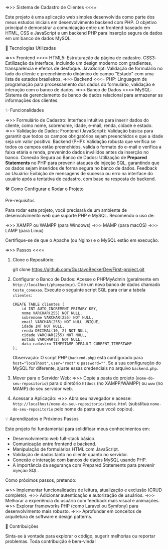 =>>> Sistema de Cadastro de Clientes <<<=

Este projeto é uma aplicação web simples desenvolvida como parte dos meus estudos iniciais em desenvolvimento backend com PHP. O objetivo principal é demonstrar a comunicação entre um frontend baseado em HTML, CSS e JavaScript e um backend PHP para inserção segura de dados em um banco de dados MySQL.

🚀 Tecnologias Utilizadas

=>>> Frontend <<<=
    HTML5: Estruturação da página de cadastro.
    CSS3: Estilização da interface, incluindo um design moderno com gradientes, transparência e efeitos de desfoque.
    JavaScript: Validação de formulário no lado do cliente e preenchimento dinâmico do campo "Estado" com uma lista de estados brasileiros.
=>>> Backend <<<=
    PHP: Linguagem de programação para processamento dos dados do formulário, validação e interação com o banco de dados.
=>>> Banco de Dados <<<=
    MySQL: Sistema de gerenciamento de banco de dados relacional para armazenar as informações dos clientes.

✨ Funcionalidades

=>>> Formulário de Cadastro: Interface intuitiva para inserir dados do cliente, como nome, sobrenome, idade, e-mail, renda, cidade e estado.
=>>> Validação de Dados:
    Frontend (JavaScript): Validação básica para garantir que todos os campos obrigatórios sejam preenchidos e que a idade seja um valor positivo.
    Backend (PHP): Validação robusta que verifica se todos os campos estão preenchidos, valida o formato do e-mail e verifica a faixa etária e renda, prevenindo dados inválidos antes da inserção no banco.
    Conexão Segura ao Banco de Dados: Utilização de **Prepared Statements** no PHP para prevenir ataques de injeção SQL, garantindo que os dados sejam inseridos de forma segura no banco de dados.
    Feedback ao Usuário: Exibição de mensagens de sucesso ou erro na interface do usuário após a tentativa de cadastro, com base na resposta do backend.

🛠️ Como Configurar e Rodar o Projeto

Pré-requisitos

Para rodar este projeto, você precisará de um ambiente de desenvolvimento web que suporte PHP e MySQL. Recomendo o uso de:

=>>> XAMPP ou WAMPP (para Windows)
=>>> MAMP (para macOS)
=>>> LAMP (para Linux)

Certifique-se de que o Apache (ou Nginx) e o MySQL estão em execução.

=>>> Passos <<<=

1.  Clone o Repositório:
   
    git clone https://github.com/GustavoBeckerDev/First-project.git
   
2.  Configurar o Banco de Dados:
    Acesse o PHPMyAdmin (geralmente em `http://localhost/phpmyadmin`).
    Crie um novo banco de dados chamado `teste_conexao`.
    Execute o seguinte script SQL para criar a tabela `clientes`:


        CREATE TABLE clientes (
            id INT AUTO_INCREMENT PRIMARY KEY,
            nome VARCHAR(255) NOT NULL,
            sobrenome VARCHAR(255) NOT NULL,
            email VARCHAR(255) NOT NULL UNIQUE,
            idade INT NOT NULL,
            renda DECIMAL(10, 2) NOT NULL,
            cidade VARCHAR(255) NOT NULL,
            estado VARCHAR(2) NOT NULL,
            data_cadastro TIMESTAMP DEFAULT CURRENT_TIMESTAMP
        );
   
    Observação: O script PHP (`backend.php`) está configurado para `host="localhost"`, `user="root"` e `password=""`. Se a sua configuração do MySQL for diferente, ajuste essas credenciais no arquivo `backend.php`.

3.  Mover para o Servidor Web:
    =>>> Copie a pasta do projeto (`nome-do-seu-repositorio`) para o diretório `htdocs` (no XAMPP/WAMPP) ou `www` (no MAMP) do seu servidor web.

4.  Acessar a Aplicação:
    =>>> Abra seu navegador e acesse: `http://localhost/nome-do-seu-repositorio/index.html` (substitua `nome-do-seu-repositorio` pelo nome da pasta que você copiou).

💡 Aprendizados e Próximos Passos

Este projeto foi fundamental para solidificar meus conhecimentos em:

* Desenvolvimento web full-stack básico.
* Comunicação entre frontend e backend.
* Manipulação de formulários HTML com JavaScript.
* Validação de dados tanto no cliente quanto no servidor.
* Conexão e interação com bancos de dados MySQL usando PHP.
* A importância da segurança com Prepared Statements para prevenir injeção SQL.

Como próximos passos, pretendo:

=>>> Implementar funcionalidades de leitura, atualização e exclusão (CRUD completo).
=>>> Adicionar autenticação e autorização de usuários.
=>>> Melhorar a experiência do usuário com feedback mais visual e animações.
=>>> Explorar frameworks PHP (como Laravel ou Symfony) para desenvolvimento mais robusto.
=>>> Aprofundar em conceitos de arquitetura de software e design patterns.

🤝 Contribuições

Sinta-se à vontade para explorar o código, sugerir melhorias ou reportar problemas. Toda contribuição é bem-vinda!
